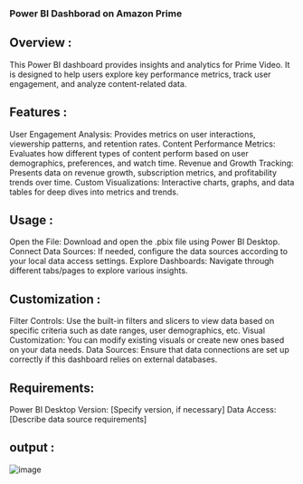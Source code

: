 ### Power BI Dashborad on Amazon Prime 

## Overview :
This Power BI dashboard provides insights and analytics for Prime Video. It is designed to help users explore key performance metrics, track user engagement, and analyze content-related data.

## Features :
User Engagement Analysis: Provides metrics on user interactions, viewership patterns, and retention rates.
Content Performance Metrics: Evaluates how different types of content perform based on user demographics, preferences, and watch time.
Revenue and Growth Tracking: Presents data on revenue growth, subscription metrics, and profitability trends over time.
Custom Visualizations: Interactive charts, graphs, and data tables for deep dives into metrics and trends.

## Usage :
Open the File: Download and open the .pbix file using Power BI Desktop.
Connect Data Sources: If needed, configure the data sources according to your local data access settings.
Explore Dashboards: Navigate through different tabs/pages to explore various insights.

## Customization :
Filter Controls: Use the built-in filters and slicers to view data based on specific criteria such as date ranges, user demographics, etc.
Visual Customization: You can modify existing visuals or create new ones based on your data needs.
Data Sources: Ensure that data connections are set up correctly if this dashboard relies on external databases.

## Requirements:
Power BI Desktop Version: [Specify version, if necessary]
Data Access: [Describe data source requirements]

## output : 

![image](https://github.com/user-attachments/assets/70b6a5e4-681b-49c2-8af0-afad1216b54c)




























